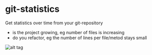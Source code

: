 # git-statistics

Get statistics over time from your git-repository
 - is the project growing, eg number of files is increasing
 - do you refactor, eg the number of lines per file/metod stays small

![alt tag](https://travis-ci.org/buurd/git-statistics.png!":https://travis-ci.org/buurd/git-statistics.png)




